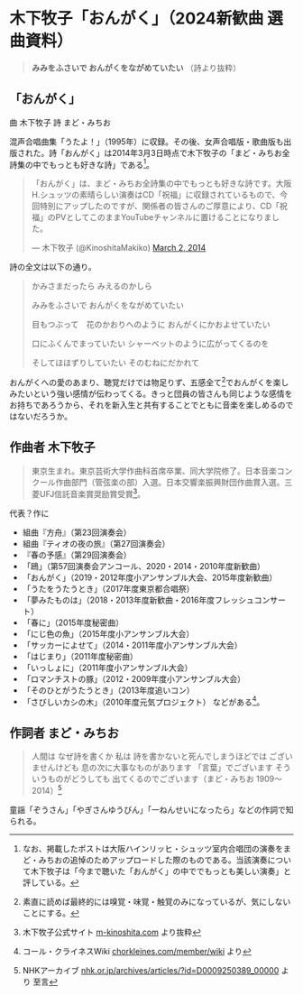 # 木下牧子「おんがく」（2024新歓曲 選曲資料）

> **みみをふさいで おんがくをながめていたい** （詩より抜粋）

## 「おんがく」
曲 木下牧子  詩 まど・みちお

混声合唱曲集「うたよ！」（1995年）に収録。その後、女声合唱版・歌曲版も出版された。詩「おんがく」は2014年3月3日時点で木下牧子の「まど・みちお全詩集の中でもっとも好きな詩」である[^5]。
<blockquote class="twitter-tweet"><p lang="ja" dir="ltr">「おんがく」は、まど・みちお全詩集の中でもっとも好きな詩です。大阪H.シュッツの素晴らしい演奏はCD「祝福」に収録されているもので、今回特別にアップしたのですが、関係者の皆さんのご厚意により、CD「祝福」のPVとしてこのままYouTubeチャンネルに置けることになりました。</p>&mdash; 木下牧子 (@KinoshitaMakiko) <a href="https://twitter.com/KinoshitaMakiko/status/440259259498905601?ref_src=twsrc%5Etfw">March 2, 2014</a></blockquote> <script async src="https://platform.twitter.com/widgets.js" charset="utf-8"></script>

詩の全文は以下の通り。
> かみさまだったら みえるのかしら
> 
> みみをふさいで おんがくをながめていたい
> 
> 目もつぶって　花のかおりへのように おんがくにかおよせていたい
> 
> 口にふくんでまっていたい シャーベットのように広がってくるのを
> 
> そしてほほずりしていたい そのむねにだかれて

おんがくへの愛のあまり、聴覚だけでは物足りず、五感全て[^7]でおんがくを楽しみたいという強い感情が伝わってくる。きっと団員の皆さんも同じような感情をお持ちであろうから、それを新入生と共有することでともに音楽を楽しめるのではないだろうか。

## 作曲者 木下牧子
> 東京生まれ。東京芸術大学作曲科首席卒業、同大学院修了。日本音楽コンクール作曲部門（管弦楽の部）入選。日本交響楽振興財団作曲賞入選。三菱UFJ信託音楽賞奨励賞受賞[^1]。

代表？作に
* 組曲『方舟』（第23回演奏会）
* 組曲『ティオの夜の旅』（第27回演奏会）
* 『春の予感』（第29回演奏会）
* 「鴎」（第57回演奏会アンコール、2020・2014・2010年度新歓曲）
* 「おんがく」（2019・2012年度小アンサンブル大会、2015年度新歓曲）
* 「うたをうたうとき」（2017年度東京都合唱祭）
* 「夢みたものは」（2018・2013年度新歓曲・2016年度フレッシュコンサート）
* 「春に」（2015年度秘密曲）
* 「にじ色の魚」（2015年度小アンサンブル大会）
* 「サッカーによせて」（2014・2011年度小アンサンブル大会）
* 「はじまり」（2011年度秘密曲）
* 「いっしょに」（2011年度小アンサンブル大会）
* 「ロマンチストの豚」（2012・2009年度小アンサンブル大会）
* 「そのひとがうたうとき」（2013年度追いコン）
* 「さびしいカシの木」（2010年度元気プロジェクト）
などがある[^2]。

## 作詞者 まど・みちお
> 人間は なぜ詩を書くか 私は 詩を書かないと死んでしまうほどでは ございませんけども 息の次に大事なものがあります 「言葉」でございます そういうものがどうしても 出てくるのでございます（まど・みちお 1909～2014）[^3]

童謡「ぞうさん」「やぎさんゆうびん」「一ねんせいになったら」などの作詞で知られる。

[^1]: 木下牧子公式サイト [m-kinoshita.com](https://www.m-kinoshita.com) より抜粋
[^2]: コール・クライネスWiki [chorkleines.com/member/wiki](https://www.chorkleines.com/member/wiki) より
[^3]: NHKアーカイブ [nhk.or.jp/archives/articles/?id=D0009250389_00000](https://www.nhk.or.jp/archives/articles/?id=D0009250389_00000) より 至言
[^4]: [x.com/KinoshitaMakiko/status/440259259498905601](https://x.com/KinoshitaMakiko/status/440259259498905601)
[^5]: なお、掲載したポスト[^4]は大阪ハインリッヒ・シュッツ室内合唱団の演奏をまど・みちおの追悼のためアップロードした際のものである。当該演奏について木下牧子は「今まで聴いた「おんがく」の中ででもっとも美しい演奏」と評している[^6]。
[^6]: [x.com/KinoshitaMakiko/status/439625515742142464](https://x.com/KinoshitaMakiko/status/439625515742142464)
[^7]: 素直に読めば最終的には嗅覚・味覚・触覚のみになっているが、気にしないことにする。